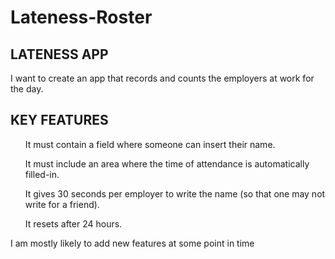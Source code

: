 # Lateness-Roster

<h2 style = color:'red'>LATENESS APP</h2> 
<p>I want to create an app that records and counts the employers at work for the day.</p>   <h2>KEY FEATURES</h2>  
<ol>It must contain a field where someone can insert their name.</ol> <ol> It must include an area where the time of attendance is automatically filled-in.</ol> <ol>  It gives 30 seconds per employer to write the name (so that one may not write for a friend).</ol>  <ol> It resets after 24 hours.</ol> 

<p>I am mostly likely to add new features at some point in time</p>
